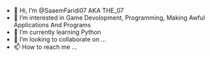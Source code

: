 - 👋 Hi, I’m @SaaemFaridi07 AKA THE_07
- 👀 I’m interested in Game Devolopment, Programming, Making Awful Applications And Programs
- 🌱 I’m currently learning Python
- 💞️ I’m looking to collaborate on ...
- 📫 How to reach me ...

<!---
SaaemFaridi07/SaaemFaridi07 is a ✨ special ✨ repository because its `README.md` (this file) appears on your GitHub profile.
You can click the Preview link to take a look at your changes.
--->
